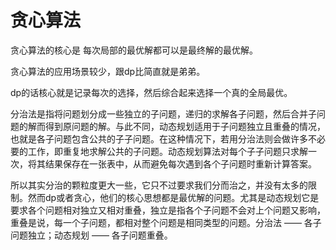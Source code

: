# 贪心算法
贪心算法的核心是 每次局部的最优解都可以是最终解的最优解。

贪心算法的应用场景较少，跟dp比简直就是弟弟。

dp的话核心就是记录每次的选择，然后综合起来选择一个真的全局最优。

分治法是指将问题划分成一些独立的子问题，递归的求解各子问题，然后合并子问题的解而得到原问题的解。与此不同，动态规划适用于子问题独立且重叠的情况，也就是各子问题包含公共的子子问题。在这种情况下，若用分治法则会做许多不必要的工作，即重复地求解公共的子问题。动态规划算法对每个子子问题只求解一次，将其结果保存在一张表中，从而避免每次遇到各个子问题时重新计算答案。

所以其实分治的颗粒度更大一些，它只不过要求我们分而治之，并没有太多的限制。然而dp或者贪心，他们的核心思想都是最优解的问题。尤其是动态规划它是要求各个问题相对独立又相对重叠，独立是指各个子问题不会对上个问题又影响，重叠是说，每一个子问题，都相对整个问题是相同类型的问题。分治法 —— 各子问题独立；动态规划 —— 各子问题重叠。
